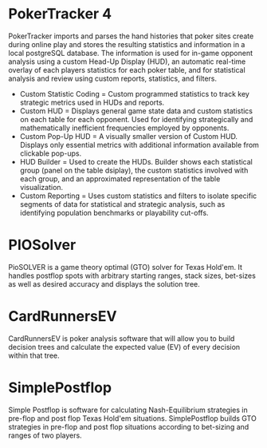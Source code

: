 # PokerTracker 4
PokerTracker imports and parses the hand histories that poker sites create during online play and stores the resulting statistics and information in a local postgreSQL database. The information is used for in-game opponent analysis using a custom Head-Up Display (HUD), an automatic real-time overlay of each players statistics for each poker table, and for statistical analysis and review using custom reports, statistics, and filters. 

* Custom Statistic Coding = Custom programmed statistics to track key strategic metrics used in HUDs and reports.
* Custom HUD = Displays general game state data and custom statistics on each table for each opponent. Used for identifying strategically and mathematically inefficient frequencies employed by opponents.
* Custom Pop-Up HUD = A visually smaller version of Custom HUD. Displays only essential metrics with additional information available from clickable pop-ups.
* HUD Builder = Used to create the HUDs. Builder shows each statistical group (panel on the table dsiplay), the custom statistics involved with each group, and an approximated representation of the table visualization.
* Custom Reporting = Uses custom statistics and filters to isolate specific segments of data for statistical and strategic analysis, such as identifying population benchmarks or playability cut-offs.

# PIOSolver
PioSOLVER is a game theory optimal (GTO) solver for Texas Hold'em. It handles postflop spots with arbitrary starting ranges, stack sizes, bet-sizes as well as desired accuracy and displays the solution tree.

# CardRunnersEV
CardRunnersEV is poker analysis software that will allow you to build decision trees and calculate the expected value (EV) of every decision within that tree.

# SimplePostflop
Simple Postflop is software for calculating Nash-Equilibrium strategies in pre-flop and post flop Texas Hold'em situations. SimplePostflop builds GTO strategies in pre-flop and post flop situations according to bet-sizing and ranges of two players.
